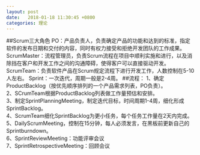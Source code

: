 ```yaml
---
layout: post
date:   2018-01-18 11:30:45 +0800
categories: 理论
---
```

##Scrum三大角色
PO：产品负责人，负责确定产品的功能和达到的标准，指定软件的发布日期和交付的内容，同时有权力接受和拒绝开发团队的工作成果。  
ScrumMaster：流程管理员，负责Scrum流程在项目中顺利实施和进行，以及消除挡在客户和开发工作之间的沟通障碍，使得客户可以直接驱动开发。  
ScrumTeam：负责软件产品在Scrum规定流程下进行开发工作，人数控制在5-10人左右。
Sprint：一次迭代，周期一般是2-4周。
##流程：
1、确定ProductBacklog（按优先顺序排列的一个产品需求列表，PO负责）。  
2、SCrumTeam根据ProductBacklog列表做工作量预估和安排。  
3、制定SprintPlanningMeeting，制定迭代目标，时间周期1-4周，细化形成SprintBacklog。  
4、ScrumTeam细化SprintBacklog为更小任务，每个任务工作量在2天内完成。  
5、DailyScrumMeeting，控制在15分钟，每人必须发言，在黑板前更新自己的Sprintburndown。  
6、SprintReviewMeeting：功能评审会议  
7、SprintRetrospectiveMeeting：回顾会议  